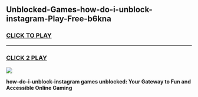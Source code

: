 
## Unblocked-Games-how-do-i-unblock-instagram-Play-Free-b6kna
<h3>
<a href="https://premium76.site?title=how-do-i-unblock-instagram&ref=23A">CLICK TO PLAY</a></h3>
<hr>

<h3>
<a href="https://premium76.site?title=how-do-i-unblock-instagram&ref=23A">CLICK 2 PLAY</a>
  
</h3>

<a href="https://premium76.site?title=how-do-i-unblock-instagram&ref=23A"><img src="https://clearcache.store/games.png"></a>


**how-do-i-unblock-instagram games unblocked: Your Gateway to Fun and Accessible Online Gaming**
